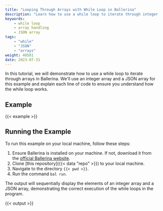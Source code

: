 ```yaml
---
title: "Looping Through Arrays with While Loop in Ballerina"
description: "Learn how to use a while loop to iterate through integer and JSON arrays in Ballerina."
keywords:
    - while loop
    - array handling
    - JSON array
tags: 
    - "while"
    - "JSON"
    - "arrays"
weight: 40501
date: 2023-07-31
---
```


In this tutorial, we will demonstrate how to use a while loop to iterate through arrays in Ballerina. We'll use an integer array and a JSON array for this example and explain each line of code to ensure you understand how the while loop works.

<!--more-->

## Example

{{< example >}}

## Running the Example

To run this example on your local machine, follow these steps:

1. Ensure Ballerina is installed on your machine. If not, download it from the [official Ballerina website](https://ballerina.io).
2. Clone [this repository]({{< data "repo" >}}) to your local machine.
3. Navigate to the directory `{{< pwd >}}`.
4. Run the command `bal run`. 

The output will sequentially display the elements of an integer array and a JSON array, demonstrating the correct execution of the while loops in the program.

{{< output >}}
